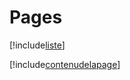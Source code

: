 # Pages

[!include[liste](pages.liste.autogen.md)]

[!include[contenudelapage](pages.contenudelapage.autogen.md)]











